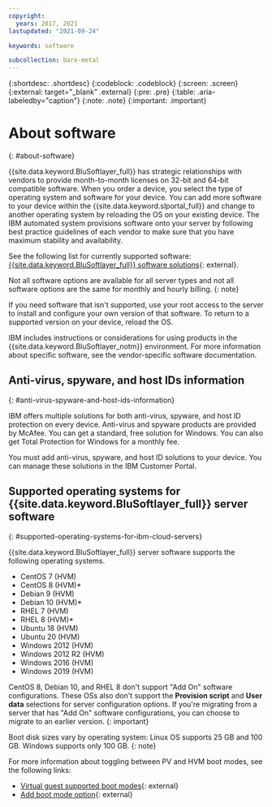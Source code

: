 ```yaml
---
copyright:
  years: 2017, 2021
lastupdated: "2021-09-24"

keywords: software

subcollection: bare-metal
---
```


{:shortdesc: .shortdesc}
{:codeblock: .codeblock}
{:screen: .screen}
{:external: target="_blank" .external}
{:pre: .pre}
{:table: .aria-labeledby="caption"}
{:note: .note}
{:important: .important}

# About software
{: #about-software}

{{site.data.keyword.BluSoftlayer_full}} has strategic relationships with vendors to provide month-to-month licenses on 32-bit and 64-bit compatible software. When you order a device, you select the type of operating system and software for your device. You can add more software to your device within the {{site.data.keyword.slportal_full}} and change to another operating system by reloading the OS on your existing device. The IBM automated system provisions software onto your server by following best practice guidelines of each vendor to make sure that you have maximum stability and availability.

See the following list for currently supported software: [{{site.data.keyword.BluSoftlayer_full}} software solutions](https://cloud.ibm.com/catalog#software){: external}.

Not all software options are available for all server types and not all software options are the same for monthly and hourly billing.
{: note}

If you need software that isn't supported, use your root access to the server to install and configure your own version of that software. To return to a supported version on your device, reload the OS.

IBM includes instructions or considerations for using products in the {{site.data.keyword.BluSoftlayer_notm}} environment. For more information about specific software, see the vendor-specific software documentation.

## Anti-virus, spyware, and host IDs information
{: #anti-virus-spyware-and-host-ids-information}

IBM offers multiple solutions for both anti-virus, spyware, and host ID protection on every device. Anti-virus and spyware products are provided by McAfee. You can get a standard, free solution for Windows. You can also get Total Protection for Windows for a monthly fee.

You must add anti-virus, spyware, and host ID solutions to your device. You can manage these solutions in the IBM Customer Portal.

## Supported operating systems for {{site.data.keyword.BluSoftlayer_full}} server software
{: #supported-operating-systems-for-ibm-cloud-servers}

{{site.data.keyword.BluSoftlayer_full}} server software supports the following operating systems.

- CentOS 7 (HVM)
- CentOS 8 (HVM)*
- Debian 9 (HVM)
- Debian 10 (HVM)*
- RHEL 7 (HVM)
- RHEL 8 (HVM)*
- Ubuntu 18 (HVM)
- Ubuntu 20 (HVM)
- Windows 2012 (HVM)
- Windows 2012 R2 (HVM)
- Windows 2016 (HVM)
- Windows 2019 (HVM)

CentOS 8, Debian 10, and RHEL 8 don't support "Add On" software configurations. These OSs also don't support the **Provision script** and **User data** selections for server configuration options. If you're migrating from a server that has "Add On" software configurations, you can choose to migrate to an earlier version.
{: important}

Boot disk sizes vary by operating system: Linux OS supports 25 GB and 100 GB. Windows supports only 100 GB.
{: note}

For more information about toggling between PV and HVM boot modes, see the following links:
* [Virtual guest supported boot modes](https://sldn.softlayer.com/reference/services/SoftLayer_Virtual_Guest_Block_Device_Template_Group/getSupportedBootModes){: external}
* [Add boot mode option](https://github.com/softlayer/softlayer-python/pull/936/files/09c35a9595651d66f3e117a055efe585745ba2b3){: external}
